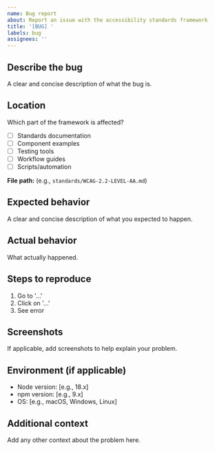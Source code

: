 ```yaml
---
name: Bug report
about: Report an issue with the accessibility standards framework
title: '[BUG] '
labels: bug
assignees: ''
---
```


## Describe the bug
A clear and concise description of what the bug is.

## Location
Which part of the framework is affected?
- [ ] Standards documentation
- [ ] Component examples
- [ ] Testing tools
- [ ] Workflow guides
- [ ] Scripts/automation

**File path:** (e.g., `standards/WCAG-2.2-LEVEL-AA.md`)

## Expected behavior
A clear and concise description of what you expected to happen.

## Actual behavior
What actually happened.

## Steps to reproduce
1. Go to '...'
2. Click on '...'
3. See error

## Screenshots
If applicable, add screenshots to help explain your problem.

## Environment (if applicable)
- Node version: [e.g., 18.x]
- npm version: [e.g., 9.x]
- OS: [e.g., macOS, Windows, Linux]

## Additional context
Add any other context about the problem here.
